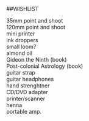 ##WISHLIST

35mm point and shoot  
120mm point and shoot  
mini printer  
ink droppers  
small loom?  
almond oil  
Gideon the Ninth (book)  
Post-colonial Astrology (book)  
guitar strap  
guitar headphones  
hand strenghtner  
CD/DVD adapter  
printer/scanner  
henna  
portable amp.  

